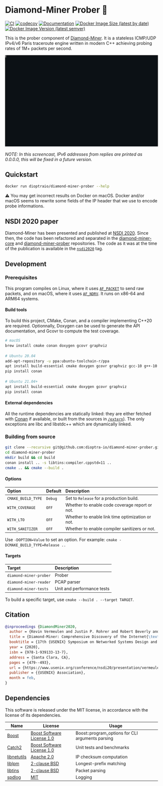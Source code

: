 # Diamond-Miner Prober :gem:

[![CI](https://img.shields.io/github/workflow/status/dioptra-io/diamond-miner-prober/CI?logo=github)](https://github.com/dioptra-io/diamond-miner-prober/actions?query=workflow%3ACI)
[![codecov](https://img.shields.io/codecov/c/github/dioptra-io/diamond-miner-prober?logo=codecov&logoColor=white)](https://codecov.io/gh/dioptra-io/diamond-miner-prober)
[![Documentation](https://img.shields.io/badge/documentation-online-blue.svg?logo=read-the-docs&logoColor=white)](https://dioptra-io.github.io/diamond-miner-prober/)
[![Docker Image Size (latest by date)](https://img.shields.io/docker/image-size/dioptraio/diamond-miner-prober?logo=docker&logoColor=white)](https://hub.docker.com/r/dioptraio/diamond-miner-prober/tags)
[![Docker Image Version (latest semver)](https://img.shields.io/docker/v/dioptraio/diamond-miner-prober?color=blue&label=image%20version&logo=docker&logoColor=white&sort=semver)](https://hub.docker.com/r/dioptraio/diamond-miner-prober/tags)

This is the prober component of [Diamond-Miner](https://www.usenix.org/conference/nsdi20/presentation/vermeulen). It is
a stateless ICMP/UDP IPv4/v6 Paris traceroute engine written in modern C++ achieving probing rates of 1M+ packets per second.

![Demonstration of the prober usage](data/cast.svg)

_NOTE: In this screencast, IPv6 addresses from replies are printed as 0.0.0.0, this will be fixed in a future version._

## Quickstart

```bash
docker run dioptraio/diamond-miner-prober --help
```

:warning: You may get incorrect results on Docker on macOS.
Docker and/or macOS seems to rewrite some fields of the IP header that we use to encode probe informations.

## NSDI 2020 paper

Diamond-Miner has been presented and published at [NSDI 2020](https://www.usenix.org/conference/nsdi20/presentation/vermeulen).
Since then, the code has been refactored and separated in the [diamond-miner-core](https://github.com/dioptra-io/diamond-miner-core) and [diamond-miner-prober](https://github.com/dioptra-io/diamond-miner-prober) repositories.
The code as it was at the time of the publication is available in the [`nsdi2020`](https://github.com/dioptra-io/diamond-miner-prober/releases/tag/nsdi2020) tag.

## Development

### Prerequisites

This program compiles on Linux, where it uses [`AF_PACKET`](https://man7.org/linux/man-pages/man7/packet.7.html) to send raw packets,
and on macOS, where it uses [`AF_NDRV`](http://newosxbook.com/bonus/vol1ch16.html).
It runs on x86-64 and ARM64 systems.

#### Build tools

To build this project, CMake, Conan, and a compiler implementing C++20 are required.
Optionnally, Doxygen can be used to generate the API documentation, and Gcovr to compute the test coverage.

```bash
# macOS
brew install cmake conan doxygen gcovr graphviz

# Ubuntu 20.04
add-apt-repository -u ppa:ubuntu-toolchain-r/ppa
apt install build-essential cmake doxygen gcovr graphviz gcc-10 g++-10
pip install conan

# Ubuntu 21.04+
apt install build-essential cmake doxygen gcovr graphviz
pip install conan
```

#### External dependencies

All the runtime dependencies are statically linked: they are either fetched with [Conan](https://conan.io) if available, or built from the sources in [`/extern`](/extern)).
The only exceptions are libc and libstdc++ which are dynamically linked.

### Building from source

```bash
git clone --recursive git@github.com:dioptra-io/diamond-miner-prober.git
cd diamond-miner-prober
mkdir build && cd build
conan install .. -s libtins:compiler.cppstd=11 ..
cmake .. && cmake --build .
```

#### Options

Option             | Default  | Description
:------------------|:---------|:------------
`CMAKE_BUILD_TYPE` | `Debug`  | Set to `Release` for a production build.
`WITH_COVERAGE`    | `OFF`    | Whether to enable code coverage report or not.
`WITH_LTO`         | `OFF`    | Whether to enable link time optimization or not.
`WITH_SANITIZER`   | `OFF`    | Whether to enable compiler sanitizers or not.

Use `-DOPTION=Value` to set an option.
For example: `cmake -DCMAKE_BUILD_TYPE=Release ..`

#### Targets

Target                 | Description
:----------------------|:-----------
`diamond-miner-prober` | Prober
`diamond-miner-reader` | PCAP parser
`diamond-miner-tests`  | Unit and performance tests

To build a specific target, use `cmake --build . --target TARGET`.

## Citation

```bibtex
@inproceedings {DiamondMiner2020,
  author = {Kevin Vermeulen and Justin P. Rohrer and Robert Beverly and Olivier Fourmaux and Timur Friedman},
  title = {Diamond-Miner: Comprehensive Discovery of the Internet{\textquoteright}s Topology Diamonds },
  booktitle = {17th {USENIX} Symposium on Networked Systems Design and Implementation ({NSDI} 20)},
  year = {2020},
  isbn = {978-1-939133-13-7},
  address = {Santa Clara, CA},
  pages = {479--493},
  url = {https://www.usenix.org/conference/nsdi20/presentation/vermeulen},
  publisher = {{USENIX} Association},
  month = feb,
}
```

## Dependencies

This software is released under the MIT license, in accordance with the license of its dependencies.

Name                                             | License                                                               | Usage
-------------------------------------------------|-----------------------------------------------------------------------|------
[Boost](https://www.boost.org)                   | [Boost Software License 1.0](https://opensource.org/licenses/BSL-1.0) | Boost::program_options for CLI arguments parsing
[Catch2](https://github.com/catchorg/Catch2)     | [Boost Software License 1.0](https://opensource.org/licenses/BSL-1.0) | Unit tests and benchmarks
[libnetutils](https://android.googlesource.com/platform/system/core/+/master/libnetutils) | [Apache 2.0](https://opensource.org/licenses/Apache-2.0) | IP checksum computation
[liblpm](https://github.com/rmind/liblpm)        | [2-clause BSD](https://opensource.org/licenses/BSD-2-Clause)          | Longest-prefix matching
[libtins](https://github.com/mfontanini/libtins) | [2-clause BSD](https://opensource.org/licenses/BSD-2-Clause)          | Packet parsing
[spdlog](https://github.com/gabime/spdlog)       | [MIT](https://opensource.org/licenses/MIT)                            | Logging
